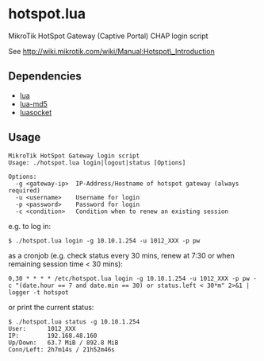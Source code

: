 hotspot.lua
===========

MikroTik HotSpot Gateway (Captive Portal) CHAP login script

See http://wiki.mikrotik.com/wiki/Manual:Hotspot\_Introduction

Dependencies
------------

* [lua](http://www.lua.org)
* [lua-md5](https://github.com/keplerproject/md5)
* [luasocket](http://w3.impa.br/~diego/software/luasocket/)

Usage
-----

    MikroTik HotSpot Gateway login script
    Usage: ./hotspot.lua login|logout|status [Options]

    Options:
      -g <gateway-ip>  IP-Address/Hostname of hotspot gateway (always required)
      -u <username>    Username for login
      -p <password>    Password for login
      -c <condition>   Condition when to renew an existing session

e.g. to log in:

    $ ./hotspot.lua login -g 10.10.1.254 -u 1012_XXX -p pw

as a cronjob (e.g. check status every 30 mins, renew at 7:30 or when remaining session time < 30 mins):

    0,30 * * * * /etc/hotspot.lua login -g 10.10.1.254 -u 1012_XXX -p pw -c "(date.hour == 7 and date.min == 30) or status.left < 30*m" 2>&1 | logger -t hotspot

or print the current status:

    $ ./hotspot.lua status -g 10.10.1.254
    User:      1012_XXX
    IP:        192.168.48.160
    Up/Down:   63.7 MiB / 892.8 MiB
    Conn/Left: 2h7m14s / 21h52m46s
